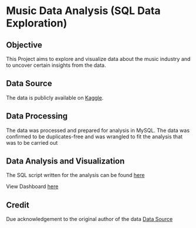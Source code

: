 # Music Data Analysis (SQL Data Exploration)

## Objective
This Project aims to explore and visualize data about the music industry and to uncover certain insights from the data.

## Data Source
The data is publicly available on [Kaggle](https://www.kaggle.com/).

## Data Processing
The data was processed and prepared for analysis in MySQL. The data was confirmed to be duplicates-free and was wrangled to fit the analysis that was to be carried out

## Data Analysis and Visualization
The SQL script written for the analysis can be found [here](https://github.com/VictorAgbai/Music-Data-Project/blob/main/MusicDataProjectScript.sql)

View Dashboard [here](https://public.tableau.com/app/profile/victor.agbai/viz/MusicDataProject/Dashboard1)

## Credit
Due acknowledgement to the original author of the data [Data Source](https://data.world/charliehtableau)
